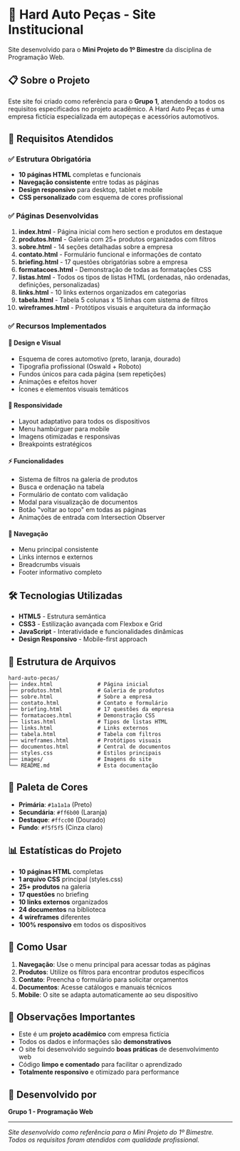 # 🚗 Hard Auto Peças - Site Institucional

Site desenvolvido para o **Mini Projeto do 1º Bimestre** da disciplina de Programação Web.

## 📋 Sobre o Projeto

Este site foi criado como referência para o **Grupo 1**, atendendo a todos os requisitos especificados no projeto acadêmico. A Hard Auto Peças é uma empresa fictícia especializada em autopeças e acessórios automotivos.

## 🎯 Requisitos Atendidos

### ✅ Estrutura Obrigatória
- **10 páginas HTML** completas e funcionais
- **Navegação consistente** entre todas as páginas
- **Design responsivo** para desktop, tablet e mobile
- **CSS personalizado** com esquema de cores profissional

### ✅ Páginas Desenvolvidas

1. **index.html** - Página inicial com hero section e produtos em destaque
2. **produtos.html** - Galeria com 25+ produtos organizados com filtros
3. **sobre.html** - 14 seções detalhadas sobre a empresa
4. **contato.html** - Formulário funcional e informações de contato
5. **briefing.html** - 17 questões obrigatórias sobre a empresa
6. **formatacoes.html** - Demonstração de todas as formatações CSS
7. **listas.html** - Todos os tipos de listas HTML (ordenadas, não ordenadas, definições, personalizadas)
8. **links.html** - 10 links externos organizados em categorias
9. **tabela.html** - Tabela 5 colunas x 15 linhas com sistema de filtros
10. **wireframes.html** - Protótipos visuais e arquitetura da informação

### ✅ Recursos Implementados

#### 🎨 Design e Visual
- Esquema de cores automotivo (preto, laranja, dourado)
- Tipografia profissional (Oswald + Roboto)
- Fundos únicos para cada página (sem repetições)
- Animações e efeitos hover
- Ícones e elementos visuais temáticos

#### 📱 Responsividade
- Layout adaptativo para todos os dispositivos
- Menu hambúrguer para mobile
- Imagens otimizadas e responsivas
- Breakpoints estratégicos

#### ⚡ Funcionalidades
- Sistema de filtros na galeria de produtos
- Busca e ordenação na tabela
- Formulário de contato com validação
- Modal para visualização de documentos
- Botão "voltar ao topo" em todas as páginas
- Animações de entrada com Intersection Observer

#### 🔗 Navegação
- Menu principal consistente
- Links internos e externos
- Breadcrumbs visuais
- Footer informativo completo

## 🛠️ Tecnologias Utilizadas

- **HTML5** - Estrutura semântica
- **CSS3** - Estilização avançada com Flexbox e Grid
- **JavaScript** - Interatividade e funcionalidades dinâmicas
- **Design Responsivo** - Mobile-first approach

## 📁 Estrutura de Arquivos

```
hard-auto-pecas/
├── index.html              # Página inicial
├── produtos.html           # Galeria de produtos
├── sobre.html              # Sobre a empresa
├── contato.html            # Contato e formulário
├── briefing.html           # 17 questões da empresa
├── formatacoes.html        # Demonstração CSS
├── listas.html             # Tipos de listas HTML
├── links.html              # Links externos
├── tabela.html             # Tabela com filtros
├── wireframes.html         # Protótipos visuais
├── documentos.html         # Central de documentos
├── styles.css              # Estilos principais
├── images/                 # Imagens do site
└── README.md               # Esta documentação
```

## 🎨 Paleta de Cores

- **Primária**: `#1a1a1a` (Preto)
- **Secundária**: `#ff6b00` (Laranja)
- **Destaque**: `#ffcc00` (Dourado)
- **Fundo**: `#f5f5f5` (Cinza claro)

## 📊 Estatísticas do Projeto

- **10 páginas HTML** completas
- **1 arquivo CSS** principal (styles.css)
- **25+ produtos** na galeria
- **17 questões** no briefing
- **10 links externos** organizados
- **24 documentos** na biblioteca
- **4 wireframes** diferentes
- **100% responsivo** em todos os dispositivos

## 🚀 Como Usar

1. **Navegação**: Use o menu principal para acessar todas as páginas
2. **Produtos**: Utilize os filtros para encontrar produtos específicos
3. **Contato**: Preencha o formulário para solicitar orçamentos
4. **Documentos**: Acesse catálogos e manuais técnicos
5. **Mobile**: O site se adapta automaticamente ao seu dispositivo

## 📝 Observações Importantes

- Este é um **projeto acadêmico** com empresa fictícia
- Todos os dados e informações são **demonstrativos**
- O site foi desenvolvido seguindo **boas práticas** de desenvolvimento web
- Código **limpo e comentado** para facilitar o aprendizado
- **Totalmente responsivo** e otimizado para performance

## 👥 Desenvolvido por

**Grupo 1 - Programação Web**

---

*Site desenvolvido como referência para o Mini Projeto do 1º Bimestre. Todos os requisitos foram atendidos com qualidade profissional.*
